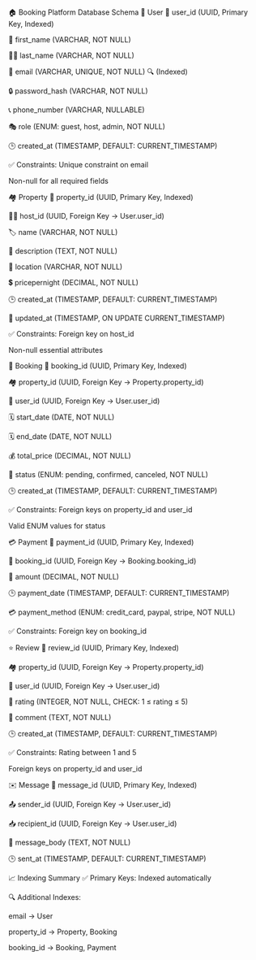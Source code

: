 🏠 Booking Platform Database Schema
👤 User
🔑 user_id (UUID, Primary Key, Indexed)

🧑 first_name (VARCHAR, NOT NULL)

🧑‍🦰 last_name (VARCHAR, NOT NULL)

📧 email (VARCHAR, UNIQUE, NOT NULL) 🔍 (Indexed)

🔒 password_hash (VARCHAR, NOT NULL)

📞 phone_number (VARCHAR, NULLABLE)

🎭 role (ENUM: guest, host, admin, NOT NULL)

🕒 created_at (TIMESTAMP, DEFAULT: CURRENT_TIMESTAMP)

✅ Constraints:
Unique constraint on email

Non-null for all required fields

🏘️ Property
🔑 property_id (UUID, Primary Key, Indexed)

🧑‍💼 host_id (UUID, Foreign Key → User.user_id)

🏷️ name (VARCHAR, NOT NULL)

📝 description (TEXT, NOT NULL)

📍 location (VARCHAR, NOT NULL)

💲 pricepernight (DECIMAL, NOT NULL)

🕒 created_at (TIMESTAMP, DEFAULT: CURRENT_TIMESTAMP)

🔁 updated_at (TIMESTAMP, ON UPDATE CURRENT_TIMESTAMP)

✅ Constraints:
Foreign key on host_id

Non-null essential attributes

📅 Booking
🔑 booking_id (UUID, Primary Key, Indexed)

🏘️ property_id (UUID, Foreign Key → Property.property_id)

👤 user_id (UUID, Foreign Key → User.user_id)

🗓️ start_date (DATE, NOT NULL)

🗓️ end_date (DATE, NOT NULL)

💰 total_price (DECIMAL, NOT NULL)

🔁 status (ENUM: pending, confirmed, canceled, NOT NULL)

🕒 created_at (TIMESTAMP, DEFAULT: CURRENT_TIMESTAMP)

✅ Constraints:
Foreign keys on property_id and user_id

Valid ENUM values for status

💳 Payment
🔑 payment_id (UUID, Primary Key, Indexed)

📅 booking_id (UUID, Foreign Key → Booking.booking_id)

💸 amount (DECIMAL, NOT NULL)

🕒 payment_date (TIMESTAMP, DEFAULT: CURRENT_TIMESTAMP)

💳 payment_method (ENUM: credit_card, paypal, stripe, NOT NULL)

✅ Constraints:
Foreign key on booking_id

⭐ Review
🔑 review_id (UUID, Primary Key, Indexed)

🏘️ property_id (UUID, Foreign Key → Property.property_id)

👤 user_id (UUID, Foreign Key → User.user_id)

🌟 rating (INTEGER, NOT NULL, CHECK: 1 ≤ rating ≤ 5)

💬 comment (TEXT, NOT NULL)

🕒 created_at (TIMESTAMP, DEFAULT: CURRENT_TIMESTAMP)

✅ Constraints:
Rating between 1 and 5

Foreign keys on property_id and user_id

✉️ Message
🔑 message_id (UUID, Primary Key, Indexed)

📤 sender_id (UUID, Foreign Key → User.user_id)

📥 recipient_id (UUID, Foreign Key → User.user_id)

💌 message_body (TEXT, NOT NULL)

🕒 sent_at (TIMESTAMP, DEFAULT: CURRENT_TIMESTAMP)

📈 Indexing Summary
✅ Primary Keys: Indexed automatically

🔍 Additional Indexes:

email → User

property_id → Property, Booking

booking_id → Booking, Payment
